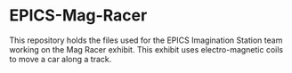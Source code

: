 # EPICS-Mag-Racer
This repository holds the files used for the EPICS Imagination Station team working on the Mag Racer exhibit.  This exhibit uses electro-magnetic coils to move a car along a track.
